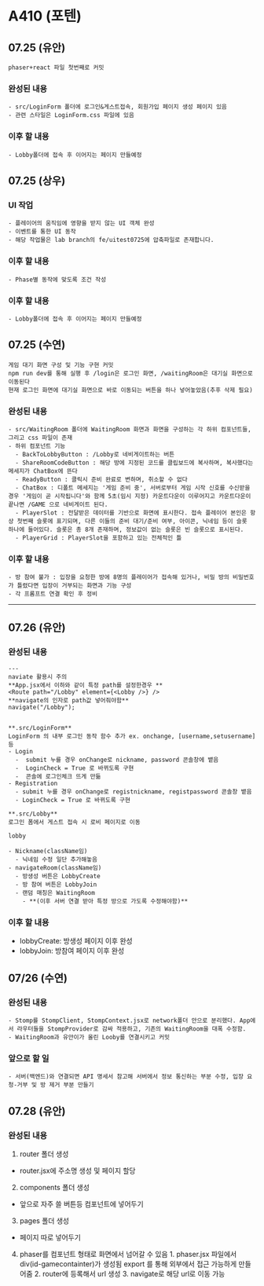 # A410 (포텐)

## 07.25 (유안)

    phaser+react 파일 첫번째로 커밋

### 완성된 내용

    - src/LoginForm 폴더에 로그인&게스트접속, 회원가입 페이지 생성 페이지 있음
    - 관련 스타일은 LoginForm.css 파일에 있음

### 이후 할 내용

    - Lobby폴더에 접속 후 이어지는 페이지 만들예정

## 07.25 (상우)

### UI 작업

    - 플레이어의 움직임에 영향을 받지 않는 UI 객체 완성
    - 이벤트를 통한 UI 동작
    - 해당 작업물은 lab branch의 fe/uitest0725에 압축파일로 존재합니다.

### 이후 할 내용

    - Phase별 동작에 맞도록 조건 작성

### 이후 할 내용

    - Lobby폴더에 접속 후 이어지는 페이지 만들예정

## 07.25 (수연)

    게임 대기 화면 구성 및 기능 구현 커밋
    npm run dev를 통해 실행 후 /login은 로그인 화면, /waitingRoom은 대기실 화면으로 이동된다
    현재 로그인 화면에 대기실 화면으로 바로 이동되는 버튼을 하나 넣어놓았음(추후 삭제 필요)

### 완성된 내용

    - src/WaitingRoom 폴더에 WaitingRoom 화면과 화면을 구성하는 각 하위 컴포넌트들,그리고 css 파일이 존재
    - 하위 컴포넌트 기능
      - BackToLobbyButton : /Lobby로 네비게이트하는 버튼
      - ShareRoomCodeButton : 해당 방에 지정된 코드를 클립보드에 복사하며, 복사했다는 메세지가 ChatBox에 뜬다
      - ReadyButton : 클릭시 준비 완료로 변하며, 취소할 수 없다
      - ChatBox : 디폴트 메세지는 '게임 준비 중', 서버로부터 게임 시작 신호를 수신받을 경우 '게임이 곧 시작됩니다'와 함께 5초(임시 지정) 카운트다운이 이루어지고 카운트다운이 끝나면 /GAME 으로 네비게이트 된다.
      - PlayerSlot : 전달받은 데이터를 기반으로 화면에 표시한다. 접속 플레이어 본인은 항상 첫번째 슬롯에 표기되며, 다른 이들의 준비 대기/준비 여부, 아이콘, 닉네임 등이 슬롯 하나에 들어있다. 슬롯은 총 8개 존재하며, 정보값이 없는 슬롯은 빈 슬롯으로 표시된다.
      - PlayerGrid : PlayerSlot을 포함하고 있는 전체적인 틀

### 이후 할 내용

    - 방 참여 불가 : 입장을 요청한 방에 8명의 플레이어가 접속해 있거나, 비밀 방의 비밀번호가 틀렸다면 입장이 거부되는 화면과 기능 구성
    - 각 프롬프트 연결 확인 후 정비

-----------------------

## 07.26 (유안)

### 완성된 내용

    ---
    naviate 활용시 주의
    **App.jsx에서 이하와 같이 특정 path를 설정한경우 **
    <Route path="/Lobby" element={<Lobby />} />
    **navigate의 인자로 path값 넣어줘야함**
    navigate("/Lobby");


    **.src/LoginForm**
    LoginForm 의 내부 로그인 동작 함수 추가 ex. onchange, [username,setusername]등
    - Login
      -  submit 누를 경우 onChange로 nickname, password 콘솔창에 뱉음
      -  LoginCheck = True 로 바뀌도록 구현 
      -  콘솔에 로그인체크 뜨게 만듦
    - Registration
      - submit 누를 경우 onChange로 registnickname, registpassword 콘솔창 뱉음
      - LoginCheck = True 로 바뀌도록 구현 

    **.src/Lobby**
    로그인 폼에서 게스트 접속 시 로비 페이지로 이동 

    lobby

    - Nickname(className임)
      - 닉네임 수정 일단 추가해놓음
    - navigateRoom(className임)
      - 방생성 버튼은 LobbyCreate
      - 방 참여 버튼은 LobbyJoin
      - 랜덤 매칭은 WaitingRoom 
        - **(이후 서버 연결 받아 특정 방으로 가도록 수정해야함)**


### 이후 할 내용
  - lobbyCreate: 방생성 페이지 이후 완성
  - lobbyJoin: 방참여 페이지 이후 완성


  ## 07/26 (수연)
  ### 완성된 내용
    - Stomp를 StompClient, StompContext.jsx로 network폴더 안으로 분리했다. App에서 라우터들을 StompProvider로 감싸 적용하고, 기존의 WaitingRoom을 대폭 수정함.
    - WaitingRoom과 유안이가 올린 Looby를 연결시키고 커밋
  ### 앞으로 할 일
    - 서버(백엔드)와 연결되면 API 명세서 참고해 서버에서 정보 통신하는 부분 수정, 입장 요청-거부 및 방 제거 부분 만들기


## 07.28 (유안)
  ### 완성된 내용
  1. router 폴더 생성
   - router.jsx에 주소명 생성 및 페이지 할당
  2. components 폴더 생성
   - 앞으로 자주 쓸 버튼등 컴포넌트에 넣어두기 
  3. pages 폴더 생성
   - 페이지 따로 넣어두기 

  4. phaser를 컴포넌트 형태로 화면에서 넘어갈 수 있음
    1. phaser.jsx 파일에서 div(id-gamecontainter)가 생성됨
      export 를 통해 외부에서 접근 가능하게 만들어줌
    2. router에 등록해서 url 생성
    3. navigate로 해당 url로 이동 가능
